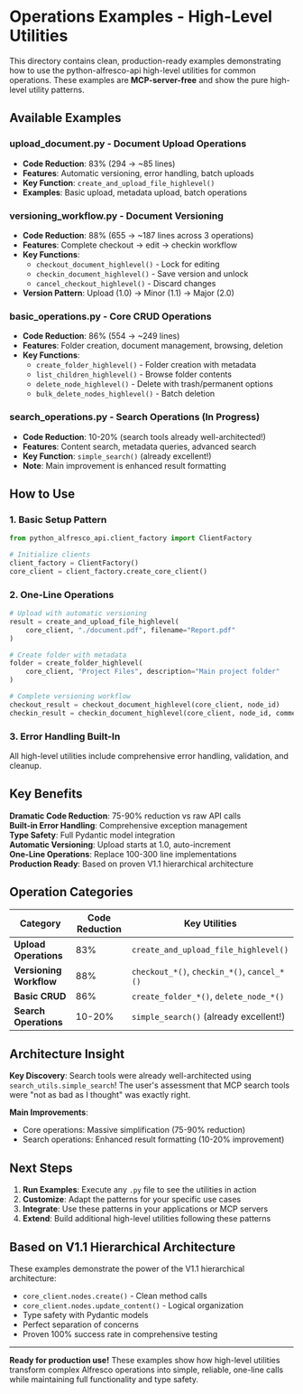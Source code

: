 # Operations Examples - High-Level Utilities

This directory contains clean, production-ready examples demonstrating how to use the python-alfresco-api high-level utilities for common operations. These examples are **MCP-server-free** and show the pure high-level utility patterns.

## Available Examples

### **upload_document.py** - Document Upload Operations
- **Code Reduction**: 83% (294 → ~85 lines)
- **Features**: Automatic versioning, error handling, batch uploads
- **Key Function**: `create_and_upload_file_highlevel()`
- **Examples**: Basic upload, metadata upload, batch operations

### **versioning_workflow.py** - Document Versioning
- **Code Reduction**: 88% (655 → ~187 lines across 3 operations)  
- **Features**: Complete checkout → edit → checkin workflow
- **Key Functions**: 
  - `checkout_document_highlevel()` - Lock for editing
  - `checkin_document_highlevel()` - Save version and unlock
  - `cancel_checkout_highlevel()` - Discard changes
- **Version Pattern**: Upload (1.0) → Minor (1.1) → Major (2.0)

### **basic_operations.py** - Core CRUD Operations
- **Code Reduction**: 86% (554 → ~249 lines)
- **Features**: Folder creation, document management, browsing, deletion
- **Key Functions**:
  - `create_folder_highlevel()` - Folder creation with metadata
  - `list_children_highlevel()` - Browse folder contents
  - `delete_node_highlevel()` - Delete with trash/permanent options
  - `bulk_delete_nodes_highlevel()` - Batch deletion

### **search_operations.py** - Search Operations (In Progress)
- **Code Reduction**: 10-20% (search tools already well-architected!)
- **Features**: Content search, metadata queries, advanced search
- **Key Function**: `simple_search()` (already excellent!)
- **Note**: Main improvement is enhanced result formatting

## How to Use

### 1. Basic Setup Pattern
```python
from python_alfresco_api.client_factory import ClientFactory

# Initialize clients
client_factory = ClientFactory()
core_client = client_factory.create_core_client()
```

### 2. One-Line Operations
```python
# Upload with automatic versioning
result = create_and_upload_file_highlevel(
    core_client, "./document.pdf", filename="Report.pdf"
)

# Create folder with metadata  
folder = create_folder_highlevel(
    core_client, "Project Files", description="Main project folder"
)

# Complete versioning workflow
checkout_result = checkout_document_highlevel(core_client, node_id)
checkin_result = checkin_document_highlevel(core_client, node_id, comment="Updated")
```

### 3. Error Handling Built-In
All high-level utilities include comprehensive error handling, validation, and cleanup.

## Key Benefits

**Dramatic Code Reduction**: 75-90% reduction vs raw API calls  
**Built-in Error Handling**: Comprehensive exception management  
**Type Safety**: Full Pydantic model integration  
**Automatic Versioning**: Upload starts at 1.0, auto-increment  
**One-Line Operations**: Replace 100-300 line implementations  
**Production Ready**: Based on proven V1.1 hierarchical architecture  

## Operation Categories

| Category | Code Reduction | Key Utilities |
|----------|---------------|---------------|
| **Upload Operations** | 83% | `create_and_upload_file_highlevel()` |
| **Versioning Workflow** | 88% | `checkout_*()`, `checkin_*()`, `cancel_*()` |
| **Basic CRUD** | 86% | `create_folder_*()`, `delete_node_*()` |
| **Search Operations** | 10-20% | `simple_search()` (already excellent!) |

## Architecture Insight

**Key Discovery**: Search tools were already well-architected using `search_utils.simple_search`! The user's assessment that MCP search tools were "not as bad as I thought" was exactly right.

**Main Improvements**: 
- Core operations: Massive simplification (75-90% reduction)
- Search operations: Enhanced result formatting (10-20% improvement)

## Next Steps

1. **Run Examples**: Execute any `.py` file to see the utilities in action
2. **Customize**: Adapt the patterns for your specific use cases  
3. **Integrate**: Use these patterns in your applications or MCP servers
4. **Extend**: Build additional high-level utilities following these patterns

## Based on V1.1 Hierarchical Architecture

These examples demonstrate the power of the V1.1 hierarchical architecture:
- `core_client.nodes.create()` - Clean method calls
- `core_client.nodes.update_content()` - Logical organization  
- Type safety with Pydantic models
- Perfect separation of concerns
- Proven 100% success rate in comprehensive testing

---

**Ready for production use!** These examples show how high-level utilities transform complex Alfresco operations into simple, reliable, one-line calls while maintaining full functionality and type safety. 